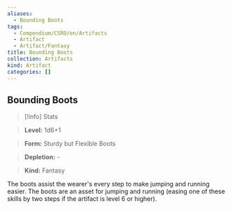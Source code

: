 ```yaml
---
aliases:
  - Bounding Boots
tags:
  - Compendium/CSRD/en/Artifacts
  - Artifact
  - Artifact/Fantasy
title: Bounding Boots
collection: Artifacts
kind: Artifact
categories: []
---
```

## Bounding Boots    
>[!info] Stats    
> **Level:** 1d6+1    
> **Form:** Sturdy but Flexible Boots    
> **Depletion:** -    
> **Kind:** Fantasy  
    
The boots assist the wearer's every step to make jumping and running easier. The boots are an asset for jumping and running (easing one of these skills by two steps if the artifact is level 6 or higher).